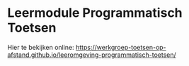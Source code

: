 # Leermodule Programmatisch Toetsen

Hier te bekijken online: https://werkgroep-toetsen-op-afstand.github.io/leeromgeving-programmatisch-toetsen/
